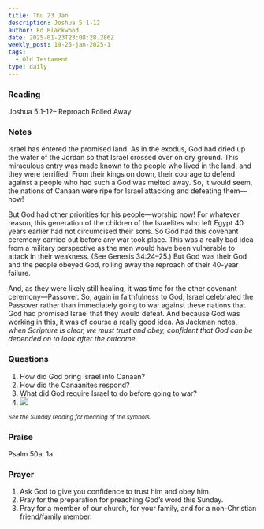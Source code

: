 ```yaml
---
title: Thu 23 Jan
description: Joshua 5:1-12
author: Ed Blackwood
date: 2025-01-23T23:08:28.286Z
weekly_post: 19-25-jan-2025-1
tags:
  - Old Testament
type: daily
---
```

### Reading

Joshua 5:1-12– Reproach Rolled Away

### Notes

Israel has entered the promised land. As in the exodus, God had dried up the water of the Jordan so that Israel crossed over on dry ground. This miraculous entry was made known to the people who lived in the land, and they were terrified! From their kings on down, their courage to defend against a people who had such a God was melted away. So, it would seem, the nations of Canaan were ripe for Israel attacking and defeating them—now!

But God had other priorities for his people—worship now! For whatever reason, this generation of the children of the Israelites who left Egypt 40 years earlier had not circumcised their sons. So God had this covenant ceremony carried out before any war took place. This was a really bad idea from a military perspective as the men would have been vulnerable to attack in their weakness. (See Genesis 34:24–25.) But God was their God and the people obeyed God, rolling away the reproach of their 40-year failure. 

And, as they were likely still healing, it was time for the other covenant ceremony—Passover. So, again in faithfulness to God, Israel celebrated the Passover rather than immediately going to war against these nations that God had promised Israel that they would defeat. And because God was working in this, it was of course a really good idea. As Jackman notes, *when Scripture is clear, we must trust and obey, confident that God can be depended on to look after the outcome*.

### Questions

1. How did God bring Israel into Canaan?
2. How did the Canaanites respond?
3. What did God require Israel to do before going to war?
4. ![](/static/img/family_worship_study_ed-swedish_questions.png)

<div><small><i>See the Sunday reading for meaning of the symbols.</i></small></div>

### Praise

P﻿salm 50a, 1a

### Prayer

1. Ask God to give you confidence to trust him and obey him.
2. Pray for the preparation for preaching God’s word this Sunday.
3. Pray for a member of our church, for your family, and for a non-Christian friend/family member.